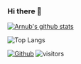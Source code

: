 ### Hi there 👋


[![Arnub's github stats](https://github-readme-stats.vercel.app/api?username=arnub)](https://github.com/arnub/github-readme-stats&theme=highcontrast)

![Top Langs](https://github-readme-stats.vercel.app/api/top-langs/?username=arnub&theme=highcontrast)

<!--
**arnub/arnub** is a ✨ _special_ ✨ repository because its `README.md` (this file) appears on your GitHub profile.

Here are some ideas to get you started:

- 🔭 I’m currently working on ...
- 🌱 I’m currently learning ...
- 👯 I’m looking to collaborate on ...
- 🤔 I’m looking for help with ...
- 💬 Ask me about ...
- 📫 How to reach me: ...
- 😄 Pronouns: ...
- ⚡ Fun fact: ...
-->

[![Github](https://img.shields.io/github/followers/arnub?label=Follow&style=social)](https://github.com/arnub) ![visitors](https://visitor-badge.laobi.icu/badge?page_id=page.id)

